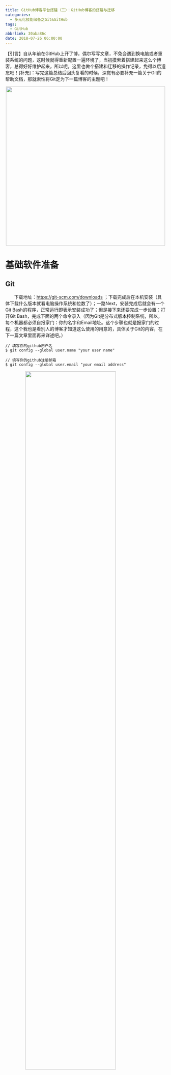 ```yaml
---
title: GitHub博客平台搭建（三）：GitHub博客的搭建与迁移
categories:
  - 多元化技能储备之Git&GitHub
tags:
  - GitHub
abbrlink: 30aba86c
date: 2018-07-26 06:00:00
---
```

【引言】自从年前在GitHub上开了博，偶尔写写文章，不免会遇到换电脑或者重装系统的问题，这时候就得重新配置一遍环境了，当初摸索着搭建起来这么个博客，总得好好维护起来，所以呢，这里也做个搭建和迁移的操作记录，免得以后遗忘吧！[补充]：写完这篇总结后回头复看的时候，深觉有必要补充一篇关于Git的帮助文档，那就索性将Git定为下一篇博客的主题吧！
<div align=center><img src="https://github.com/ttfisher/images/raw/master/public/000013.jpg" width="500"/></div>
<!-- more -->

# 基础软件准备

## Git
&emsp;&emsp;下载地址：https://git-scm.com/downloads ；下载完成后在本机安装（具体下载什么版本就看电脑操作系统和位数了）；一路Next，安装完成后就会有一个Git Bash的程序，正常运行即表示安装成功了；但是接下来还要完成一步设置：打开Git Bash，完成下面的两个命令录入（因为Git是分布式版本控制系统，所以，每个机器都必须自报家门：你的名字和Email地址。这个步骤也就是报家门的过程，这个我也是看别人的博客才知道这么使用的用意的，具体关于Git的内容，在下一篇文章里面再来详述吧。）
```
// 填写你的github用户名
$ git config --global user.name "your user name" 

// 填写你的github注册邮箱
$ git config --global user.email "your email address" 
```
<img style="clear: both;display: block;margin:auto;" src="https://github.com/ttfisher/images/raw/master/2018/2018-07-27-08.jpg" width="75%">

## Nodejs & npm
&emsp;&emsp;下载地址：https://nodejs.org/zh-cn/download/ ；下载完成后在本机安装（具体下载什么版本就看电脑操作系统和位数了）；一路Next，安装完成后验证一下是否安装成功（因为安装时安装程序默认就会向path追加写入nodejs的路径，所以也不用手工配置path了）
<img style="clear: both;display: block;margin:auto;" src="https://github.com/ttfisher/images/raw/master/2018/2018-07-27-04.jpg" width="75%">

# 账号环境准备
## 注册GitHub账号
> 作为一个能想到玩GitHub的同学，这个步骤还要写的话，就有点侮辱智商了...

## 创建博客仓库
&emsp;&emsp;在GitHub仓库管理页面建一个名为username.github.io的仓库，这里的username就是github登录用户名；比如说，我的github用户名是ttfisher，那么就新建一个名为ttfisher.github.io的仓库，最终生成的博客站点的访问地址就是 http://ttfisher.github.io ；注册完后就有下面图示的绿色区域效果（注：①账号的邮箱验证必须完成；② 务必按照这个命名规则来创建，这方面就不建议自由发挥了； ③ 仓库创建成功不一定会立即生效，如果发现没生效建议稍等片刻）
<img style="clear: both;display: block;margin:auto;" src="https://github.com/ttfisher/images/raw/master/2018/2018-07-27-01.jpg" width="75%">
<img style="clear: both;display: block;margin:auto;" src="https://github.com/ttfisher/images/raw/master/2018/2018-07-27-02.jpg" width="75%">

# SSH Key的配置
&emsp;&emsp;这里的配置，主要还是为了做代码提交免去用户名密码验证的过程，当然也为了安全考虑，所以还是很有必要配置的。

## 生成密钥
&emsp;&emsp;在Git命令窗口运行如下命令，然后3次enter之后即可生成密钥；密钥的存储位置就是图中打印的位置C:\Users\Administrator\.ssh；名为id_rsa的是私钥，名为id_rsa.pub的是公钥
```
ssh-keygen -t rsa -C "Github的注册邮箱地址"
```
<img style="clear: both;display: block;margin:auto;" src="https://github.com/ttfisher/images/raw/master/2018/2018-07-27-06.jpg" width="75%">

## 上传密钥
&emsp;&emsp;密钥配置的位置：用户个人设置里面的SSH and GPG keys菜单；打开之后在右上角有一个添加SSH key的按钮（下面第二个图），点击之后就会出现一个带有Title和Key的配置输入页面，将id_rsa.pub里面的内容原封不动的粘贴到Key区域里面，Title随意取名（便于自己识别），然后点击绿色的Add按钮即可完成密钥的上传（下图的VM-223就是新增的密钥）
<img style="clear: both;display: block;margin:auto;" src="https://github.com/ttfisher/images/raw/master/2018/2018-07-27-07.jpg" width="75%">
<img style="clear: both;display: block;margin:auto;" src="https://github.com/ttfisher/images/raw/master/2018/2018-07-27-05.jpg" width="75%">

## 验证密钥
```
// 直接输入如下命令确认公钥配置是否成功；遇到Are you sure you want to continue connecting (yes/no)?输入yes继续
$ ssh -T git@github.com 
```
<img style="clear: both;display: block;margin:auto;" src="https://github.com/ttfisher/images/raw/master/2018/2018-07-27-08.jpg" width="75%">

# Hexo的安装和配置

## 安装和初验
&emsp;&emsp;Hexo是一个相对来说封装的很好的简单又强大的，支持Github Pages的博客编写和发布工具，最主要的是它是支持Markdown的，而且网上也有很多分享的主题，这对于一个对卖相要求很高的处女座来说，绝对是福音啊！关于Hexo的知识，我这里就不赘述了，有兴趣的找度娘分分钟给你普及了。
&emsp;&emsp;关于不同主题的使用，后面有一节简短的说明，实际操作也很简单，就是下载包--配置_config.yml文件，然后基本就可以了，具体细节的微调就得自己去摸索了。这里有必要说明一下，在每个主题目录里面，也都有一个_config.yml文件，主要用来控制主题的（比如说：显示菜单啊，显示风格啊，图标啊等等；但这个的作用域比外面hexo那个同名配置文件的要小，不能搞混了）
<img style="clear: both;display: block;margin:auto;" src="https://github.com/ttfisher/images/raw/master/2018/2018-07-27-09.jpg" width="75%">

## 环境初始化（新用户）
&emsp;&emsp;对于没有历史存档的新用户，需要先通过如下命令即可完成Hexo环境的初始化，初始化完成后hexo就会将它运行所需要的基础文件都下载到对应的目录（如下图），初始化全部结束后，就可以开始最基础的博客环境配置了。（受限于网络或其他原因，初始化的过程稍稍有一些耗时）
```
Administrator@NRFS2V4EOT1XDKX MINGW64 ~
$ cd C:

Administrator@NRFS2V4EOT1XDKX MINGW64 /c
$ cd GitBlog/

Administrator@NRFS2V4EOT1XDKX MINGW64 /c/GitBlog
$ hexo init
......
```
<img style="clear: both;display: block;margin:auto;" src="https://github.com/ttfisher/images/raw/master/2018/2018-07-27-10.jpg" width="75%">

## 环境恢复（老用户）
&emsp;&emsp;针对已经在GitHub有存档的历史博客环境的，就没有必要安装上面的初始化步骤再一步步配置了，直接从GitHub恢复一套副本到本地就可以开展接下来的工作了
+ 首先，copy仓库源码到本地
```
git clone git@github.com:ttfisher/ttfisher.github.io.git
```
+ 然后到本地下载下来的仓库目录（比如：ttfisher.github.io）下通过Git bash依次执行以下安装和操作命令
```
npm install hexo  （hexo前面已经安装了，这里就可以省略了）
hexo init  （hexo初始化只是针对新用户的，这里也可以省略了）
npm install
hexo-deployer-git
```
<img style="clear: both;display: block;margin:auto;" src="https://github.com/ttfisher/images/raw/master/2018/2018-07-27-11.jpg" width="75%">
+ 可以先在本地启动测试一下，然后发布到GitHub；至此即完成了博客的恢复操作，可以愉快的开始继续接下来的博客之旅了
```
hexo g （生成静态页面）
hexo s （启动本地预览服务）  -- 一般启动完成后通过 http://localhost:4000/ 即可访问
hexo d （发布到GitHub）
```
<img style="clear: both;display: block;margin:auto;" src="https://github.com/ttfisher/images/raw/master/2018/2018-07-27-12.jpg" width="75%">
<img style="clear: both;display: block;margin:auto;" src="https://github.com/ttfisher/images/raw/master/2018/2018-07-27-13.jpg" width="75%">

## 偷懒的用法
&emsp;&emsp;可以安装一个Git小乌龟，通过小乌龟进行git clone的操作（对于不熟悉Git命令的同学来说，绝对是福音）。
<img style="clear: both;display: block;margin:auto;" src="https://github.com/ttfisher/images/raw/master/2018/2018-09-05-01.jpg" width="45%">
<img style="clear: both;display: block;margin:auto;" src="https://github.com/ttfisher/images/raw/master/2018/2018-09-05-02.jpg" width="45%">

# 其他参考信息

## hexo基本配置
&emsp;&emsp; Hexo本身主要的配置文件是_config.yml文件，其中包括整个网站的显示规则，提交内容等等都是要在这里面配置的，下面对其中比较重要的部分进行一个简单的说明
```
-- 注意1：本配置文件的每一项的冒号后面都要留下一个空格，再进行内容填写
-- 注意2：没有的项可以自己添加，保证格式正确即可

# Hexo Configuration
## Docs: https://hexo.io/docs/configuration.html
## Source: https://github.com/hexojs/hexo/

# Site（站点相关的配置）
title: 夏虫不可语冰
subtitle:
description:
author: Tiny Tiny Fisher
language: zh-Hans
timezone:

# URL（permalink：配置最终发布的链接生成的规则，这里用到了crc32这个算法，会算出一个比较短的值，避免URL过长和中文转义）
# [Note]：想要使用这种url压缩规则，需要在本地先安装一个依赖（npm install hexo-abbrlink --save）
## If your site is put in a subdirectory, set url as 'http://yoursite.com/child' and root as '/child/'
url: https://ttfisher.github.io/
root: /
#permalink: :year/:month/:day/:title/
permalink: post/:abbrlink.html
# 算法：crc16(default) and crc32
# 进制：dec(default) and hex
abbrlink:
  alg: crc32  
  rep: hex    
  
permalink_defaults:

# Directory（一些目录名称定义）
source_dir: source
public_dir: public
tag_dir: tags
archive_dir: archives
category_dir: categories
code_dir: downloads/code
i18n_dir: :lang
skip_render:

# Writing（文档的目录结构和文档默认初始化名称，跟hexo new配合）
# File name of new posts
new_post_name: :year/:year-:month-:day-:title.md 
default_layout: post
titlecase: false # Transform title into titlecase
external_link: true # Open external links in new tab
filename_case: 0
render_drafts: false
post_asset_folder: false
relative_link: false
future: true
highlight:
  enable: true
  line_number: true
  auto_detect: false
  tab_replace:

# Date / Time format（日期格式设置）
## Hexo uses Moment.js to parse and display date
## You can customize the date format as defined in
## http://momentjs.com/docs/#/displaying/format/
date_format: YYYY-MM-DD
time_format: HH:mm:ss

# Pagination（分页配置）
## Set per_page to 0 to disable pagination
per_page: 10
pagination_dir: page

# Extensions（主题，需要自己下载主题包）
## Plugins: https://hexo.io/plugins/
## Themes: https://hexo.io/themes/
## theme: yilia
theme: next

# Deployment（部署相关的配置，注意branch的选择必须要对应）
## Docs: https://hexo.io/docs/deployment.html
deploy:
  type: git
  repository: https://github.com/ttfisher/ttfisher.github.io.git
  branch: master

# 在线检索功能（需要自己去algolia注册配置） -- Refer： https://www.npmjs.com/package/hexo-algoliasearch
algolia:
  applicationID: 'XXXX'
  apiKey: 'XXXX'
  adminApiKey: 'XXXX'
  indexName: 'XXXX'
  chunkSize: 5000
```

## 引入新主题的步骤

+ 先下载主题到对应目录
```
主题推荐：https://www.zhihu.com/question/24422335
cd f:/blog
git clone https://github.com/iissnan/hexo-theme-next themes/next
git clone https://github.com/litten/hexo-theme-yilia themes/yilia
```

+ 下载完成后，会在themes目录下生成对应的主题包路径，然后到_config.yml指定你想使用的主题即可（这里配置的主题名称，必须和themes下面的包名称对应上，否则会出现异常错误；默认主题好像是yilia）
```
# Extensions（主题，需要自己下载主题包）
## Plugins: https://hexo.io/plugins/
## Themes: https://hexo.io/themes/
## theme: yilia
theme: next
```

+ 我选用的是next主题，下面附上一些关于这个主题的使用参考（next本身的和algolia的都有很详细的参考文档）
```
http://theme-next.iissnan.com/getting-started.html
http://theme-next.iissnan.com/third-party-services.html#algolia-search
```

## 代码分支的规划
+ 在仓库中创建两个分支：master 与 hexo；并设置hexo为默认分支（这个分支就是我们编辑的文件存档的，发布的分支实际上都是自动生成的，所以不用我们人为管理）
 + hexo分支用来存放网站的原始文件
 + master分支用来存放生成的静态网页
+ 在分支分配好之后，需要修改一下_config.yml中的deploy参数，deploy的默认分支应设置为master，这个也是最终博客发布后资源的分支
+ 依次执行如下命令，即可将本地修改提交到GitHub的仓库中（注：这里提交的是我们编写的未经过生成的原始文件，而不是最终的静态网页）；这里如果不习惯用命令的话，git版小乌龟也是个不错的选择
 + git add .
 + git commit -m “…”
 + git push origin hexo
+ 若是想将本地修改部署到GitHub上，只需要执行hexo generate -d就可以完成。

## 一些常用的命令
```
【Hexo相关】
hexo new fileName -- 新建
hexo g -- g=generate；生成（构建）
hexo s -- s=server；启动服务
hexo d -- d=deplot；发布到github
hexo algolia -- 重建index
hexo new draft "new draft" -- 创建草稿
hexo server --drafts -- 预览草稿模式启动（改配置也可实现render_drafts: true）
hexo publish <filename> -- 将草稿转为正式文章发布

【其他】
npm install XXX -- 安装npm依赖module的（也就是node_modules这个目录）
```

# FAQ

## WARN No layout: index.html?
&emsp;&emsp;运行git clone 指令获得主题后（假设是NEXT主题），在theme主题下保存文件夹的名称为：hexo-theme-next-0.4.0；那么如果在config里设置的是next，就会出现这样的WARN，http://localhost:4000/ 显示的是空白。只要把theme下的文件夹名称改为next就显示正常了。实际原因就是主题的名称配置和实际目录名称要对应。

## Git部分文件无法提交
&emsp;&emsp;先通过操作资源管理器显示出隐藏的目录和文件，然后删除需要提交的目录（比如：next）下的.git，然后通过客户端操作delete(keep local)，再通过客户端进行add做上添加之标记后，再进行commit和push。

## hexo d时卡死
&emsp;&emsp;通过将_config.yml文件中deploy节的提交仓库地址的形式做个修改即可解决此问题，亲测有效。
```
# Deployment
## Docs: https://hexo.io/docs/deployment.html
deploy:
  type: git
  # repository: https://github.com/ttfisher/ttfisher.github.io.git
  repository: ssh://git@github.com/ttfisher/ttfisher.github.io.git
  branch: master
```

## push报ssh.exe找不到
&emsp;&emsp;通过如下Git小乌龟配置可以查找一下GIT_SSH这个环境变量的值，发现和报错的位置是一致的，但是系统里面可能ssh.exe并不是在这个位置；这样就会导致push源文件的时候报ssh.exe not found；此时只需要修改一下注册表项即可解决（HKEY_CURRENT_USER->Software->TortoiseGit）
<img style="clear: both;display: block;margin:auto;" src="https://github.com/ttfisher/images/raw/master/2018/2018-08-17-01.jpg" width="60%">

## push时报permission denied
&emsp;&emsp;通常在push时会出现，比较暴力的方法，就是重新生成ssh key，配置到github管理端；目前还没有发现其他好的解决方法。

## 新装TortoiseGit报错
```
---------------------------
TortoiseGitPlink Fatal Error
---------------------------
Disconnected: No supported authentication methods available (server sent: publickey)
---------------------------
确定   
---------------------------
```
&emsp;&emsp;原因是因为TortoiseGit和Git的冲突，解决方法：将小乌龟的TortoiseGit->settings->Network->SSH Client的值由原来的TortoiseGitPlink.exe的地址改为本地安装的Git下的ssh.exe即可；比如我本机原来是C:\Program Files\TortoiseGit\bin\TortoiseGitPlink.exe，修改后为C:\Program Files\Git\usr\bin\ssh.exe。

## 国内GitHub访问经常很慢的问题
&emsp;&emsp;某次想看看博客资料，差点就因为受不了网络加载的小圈圈一直转着却刷不出页面，都差点转投码云阵营了，后来无意间看到一个分享的方式，一试还挺好用（做人，真的要专一，困难总会有解决的办法的）：
- 打开 http://tool.chinaz.com/dns （这是一个查询域名映射关系的工具）
- 查询 github.global.ssl.fastly.net 和 assets-cdn.github.com 两个地址；多查几次，选择一个稳定，延迟较低的 ip 
- 将刚刚查到的IP地址配置到本地的C:\Windows\System32\drivers\etc\hosts文件中，重新打开浏览器，瞬间腾飞
```
# localhost name resolution is handled within DNS itself.
#	127.0.0.1       localhost
#	::1             localhost

# github
151.101.72.133 assets-cdn.github.com
151.101.109.194 github.global.ssl.fastly.net
```

## 关于博客图片的问题
&emsp;&emsp;为了这个博客图片存储的问题，兜兜转转走过几条路：最开始就是直接把图片放在了hexo博客的source目录里面，相对目录引用很方便，但是这样放总觉得有些怪怪的，于是就天天想着怎么优一下；后来花了些小工夫切到了七牛云，用了有那么三四个月吧，某一天突然收到邮件说测试域名将被回收，本来打算买个域名，不过发现还要一堆繁琐的认证，只得作罢；终于直到有一天发现博客图片都不显示了，就开始着手在网上找图床，试用了几个网站都不甚满意；于是转过头还是在github上开了个专用的图片仓库来存储吧，好在只写写博客图片的量也不大，上传之前先tinyPng压缩一下，访问速度也还可以，如此甚好。
